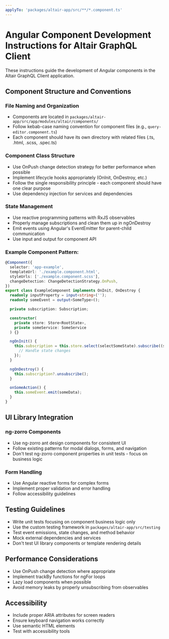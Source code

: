 ```yaml
---
applyTo: 'packages/altair-app/src/**/*.component.ts'
---
```


# Angular Component Development Instructions for Altair GraphQL Client

These instructions guide the development of Angular components in the Altair GraphQL Client application.

## Component Structure and Conventions

### File Naming and Organization

- Components are located in `packages/altair-app/src/app/modules/altair/components/`
- Follow kebab-case naming convention for component files (e.g., `query-editor.component.ts`)
- Each component should have its own directory with related files (.ts, .html, .scss, .spec.ts)

### Component Class Structure

- Use OnPush change detection strategy for better performance when possible
- Implement lifecycle hooks appropriately (OnInit, OnDestroy, etc.)
- Follow the single responsibility principle - each component should have one clear purpose
- Use dependency injection for services and dependencies

### State Management

- Use reactive programming patterns with RxJS observables
- Properly manage subscriptions and clean them up in ngOnDestroy
- Emit events using Angular's EventEmitter for parent-child communication
- Use input and output for component API

### Example Component Pattern:

```typescript
@Component({
  selector: 'app-example',
  templateUrl: './example.component.html',
  styleUrls: ['./example.component.scss'],
  changeDetection: ChangeDetectionStrategy.OnPush,
})
export class ExampleComponent implements OnInit, OnDestroy {
  readonly inputProperty = input<string>('');
  readonly someEvent = output<SomeType>();

  private subscription: Subscription;

  constructor(
    private store: Store<RootState>,
    private someService: SomeService
  ) {}

  ngOnInit() {
    this.subscription = this.store.select(selectSomeState).subscribe((state) => {
      // Handle state changes
    });
  }

  ngOnDestroy() {
    this.subscription?.unsubscribe();
  }

  onSomeAction() {
    this.someEvent.emit(someData);
  }
}
```

## UI Library Integration

### ng-zorro Components

- Use ng-zorro ant design components for consistent UI
- Follow existing patterns for modal dialogs, forms, and navigation
- Don't test ng-zorro component properties in unit tests - focus on business logic

### Form Handling

- Use Angular reactive forms for complex forms
- Implement proper validation and error handling
- Follow accessibility guidelines

## Testing Guidelines

- Write unit tests focusing on component business logic only
- Use the custom testing framework in `packages/altair-app/src/testing`
- Test event emissions, state changes, and method behavior
- Mock external dependencies and services
- Don't test UI library components or template rendering details

## Performance Considerations

- Use OnPush change detection where appropriate
- Implement trackBy functions for ngFor loops
- Lazy load components when possible
- Avoid memory leaks by properly unsubscribing from observables

## Accessibility

- Include proper ARIA attributes for screen readers
- Ensure keyboard navigation works correctly
- Use semantic HTML elements
- Test with accessibility tools

